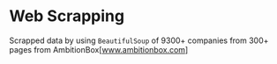 # Web Scrapping
Scrapped data by using `BeautifulSoup` of 9300+ companies from 300+ pages from AmbitionBox[www.ambitionbox.com]
